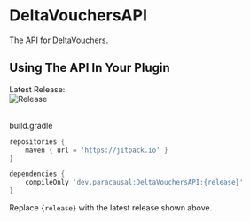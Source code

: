 # DeltaVouchersAPI
The API for DeltaVouchers.

## Using The API In Your Plugin
Latest Release:<br>
![Release](https://jitpack.io/v/dev.paracausal/ZetaVouchersAPI.svg)

<br>
build.gradle

```gradle
repositories {
    maven { url = 'https://jitpack.io' }
}

dependencies {
    compileOnly 'dev.paracausal:DeltaVouchersAPI:{release}'
}
```
Replace `{release}` with the latest release shown above.

